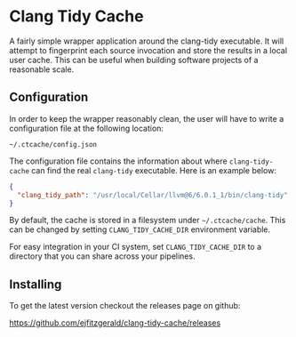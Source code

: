 # Clang Tidy Cache

A fairly simple wrapper application around the clang-tidy executable. It will attempt to fingerprint each source invocation and store the results in a local user cache. This can be useful when building software projects of a reasonable scale.

## Configuration

In order to keep the wrapper reasonably clean, the user will have to write a configuration file at the following location:

`~/.ctcache/config.json`

The configuration file contains the information about where `clang-tidy-cache` can find the real `clang-tidy` executable. Here is an example below:

```json
{
  "clang_tidy_path": "/usr/local/Cellar/llvm@6/6.0.1_1/bin/clang-tidy"
}
```

By default, the cache is stored in a filesystem under `~/.ctcache/cache`. This can be changed by setting `CLANG_TIDY_CACHE_DIR` environment variable.

For easy integration in your CI system, set `CLANG_TIDY_CACHE_DIR` to a directory that you can share across your pipelines.

## Installing

To get the latest version checkout the releases page on github:

https://github.com/ejfitzgerald/clang-tidy-cache/releases
